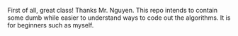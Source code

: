 First of all, great class! Thanks Mr. Nguyen.
This repo intends to contain some dumb while easier to understand ways to code out the algorithms. It is for beginners such as myself.
